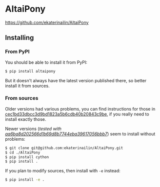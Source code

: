 # AltaiPony

<https://github.com/ekaterinailin/AltaiPony>

## Installing

### From PyPI

You should be able to install it from PyPI:

``` sh
$ pip install altaipony
```

But it doesn't always have the latest version published there, so better install it from sources.

### From sources

Older versions had various problems, you can find instructions for those in [cec1bd33dbcc3d9bd1823a5b6cdb40b20843c9be](https://github.com/retifrav/uio-exoplanet-group/blob/cec1bd33dbcc3d9bd1823a5b6cdb40b20843c9be/wiki/manuals/altaipony.md#from-sources), if you really need to install exactly those.

Newer versions (*tested with [aa6ba8d202566d1b69d8b7744eba39617056bbb7](https://github.com/ekaterinailin/AltaiPony/commit/aa6ba8d202566d1b69d8b7744eba39617056bbb7)*) seem to install without problems:

``` sh
$ git clone git@github.com:ekaterinailin/AltaiPony.git
$ cd ./AltaiPony
$ pip install cython
$ pip install .
```

If you plan to modify sources, then install with `-e` instead:

``` sh
$ pip install -e .
```
